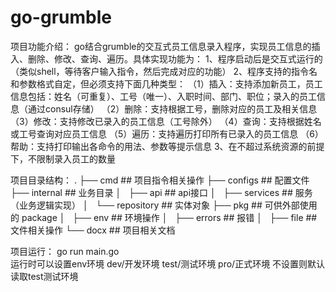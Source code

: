 # go-grumble
项目功能介绍：
go结合grumble的交互式员工信息录入程序，实现员工信息的插入、删除、修改、查询、遍历。具体实现功能为：
1、程序启动后是交互式运行的（类似shell，等待客户输入指令，然后完成对应的功能）
2、程序支持的指令名和参数格式自定，但必须支持下面几种类型：
（1）插入：支持添加新员工，员工信息包括：姓名（可重复）、工号（唯一）、入职时间、部门、职位；录入的员工信息（通过consul存储）
（2）删除：支持根据工号，删除对应的员工及相关信息
（3）修改：支持修改已录入的员工信息（工号除外）
（4）查询：支持根据姓名或工号查询对应员工信息
（5）遍历：支持遍历打印所有已录入的员工信息
（6）帮助：支持打印输出各命令的用法、参数等提示信息
3、在不超过系统资源的前提下，不限制录入员工的数量


项目目录结构：
.
├── cmd                   ## 项目指令相关操作
├── configs               ## 配置文件
├── internal              ## 业务目录
│   ├── api               ## api接口
│   ├── services          ## 服务（业务逻辑实现）
│   └── repository        ## 实体对象
├── pkg                   ## 可供外部使用的 package
│   ├── env               ## 环境操作
│   ├── errors            ## 报错
│   ├── file              ## 文件相关操作
└── docx                  ## 项目相关文档

项目运行：
 go run main.go  
 运行时可以设置env环境 dev/开发环境 test/测试环境  pro/正式环境  不设置则默认读取test测试环境
